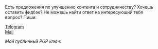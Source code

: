  

Есть предложения по улучшению контента и сотрудничеству? Хочешь оставить фидбэк? Не можешь найти ответ на интересующий тебя вопрос? Пиши:

<div class="kg-card kg-button-card kg-align-center"><a class="kg-btn kg-btn-accent" href="https://t.me/Tony_Crusoe">Telegram</a></div>

<div class="kg-card kg-button-card kg-align-center"><a class="kg-btn kg-btn-accent" href="mailto:lightning_tony@protonmail.com">Mail</a></div>

_Мой публичный PGP ключ:_
